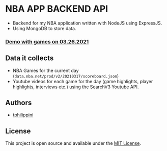 # NBA APP BACKEND API

- Backend for my NBA application written with NodeJS using ExpressJS.
- Using MongoDB to store data.

### [Demo with games on 03.26.2021](https://api.tphilippini.fr/v1/matches/20210326)

## Data it collects

- NBA Games for the current day (`data.nba.net/prod/v2/20210317/scoreboard.json`)
- Youtube videos for each game for the day (game highlights, player highlights, interviews etc.) using the SearchV3 Youtube API.

## Authors

- [tphilippini](https://www.tphilippini.fr)

## License

This project is open source and available under the [MIT License](LICENSE).
